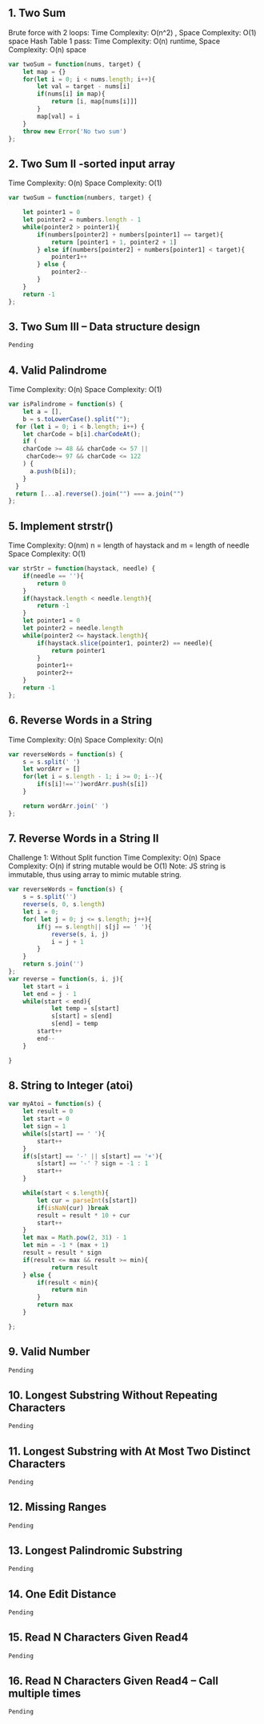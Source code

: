 ## 1. Two Sum
Brute force with 2 loops: Time Complexity: O(n^2) , Space Complexity: O(1) space
Hash Table 1 pass: Time Complexity: O(n) runtime, Space Complexity: O(n) space
```Javascript
var twoSum = function(nums, target) {
    let map = {}
    for(let i = 0; i < nums.length; i++){
        let val = target - nums[i]
        if(nums[i] in map){
            return [i, map[nums[i]]]
        }
        map[val] = i
    }
    throw new Error('No two sum')
};
```
## 2. Two Sum II -sorted input array
Time Complexity: O(n)
Space Complexity: O(1)
```Javascript
var twoSum = function(numbers, target) {

    let pointer1 = 0
    let pointer2 = numbers.length - 1
    while(pointer2 > pointer1){
        if(numbers[pointer2] + numbers[pointer1] == target){
            return [pointer1 + 1, pointer2 + 1]
        } else if(numbers[pointer2] + numbers[pointer1] < target){
            pointer1++
        } else {
            pointer2--
        }
    }
    return -1
};
```
## 3. Two Sum III – Data structure design
```Javascript
Pending
```
## 4. Valid Palindrome
Time Complexity: O(n)
Space Complexity: O(1)
``` Javascript
var isPalindrome = function(s) {
    let a = [],
    b = s.toLowerCase().split("");
  for (let i = 0; i < b.length; i++) {
    let charCode = b[i].charCodeAt();
    if (
    charCode >= 48 && charCode <= 57 ||
     charCode>= 97 && charCode <= 122
    ) {
      a.push(b[i]);
    }
  }
  return [...a].reverse().join("") === a.join("")
};
```
## 5. Implement strstr()
Time Complexity: O(nm)  n = length of haystack and m = length of needle
Space Complexity: O(1)
```Javascript
var strStr = function(haystack, needle) {
    if(needle == ''){
        return 0
    }
    if(haystack.length < needle.length){
        return -1
    }
    let pointer1 = 0
    let pointer2 = needle.length
    while(pointer2 <= haystack.length){
        if(haystack.slice(pointer1, pointer2) == needle){
            return pointer1
        }
        pointer1++
        pointer2++
    }
    return -1
};
```
## 6. Reverse Words in a String
Time Complexity: O(n)
Space Complexity: O(n)
```Javascript
var reverseWords = function(s) {
    s = s.split(' ')
    let wordArr = []
    for(let i = s.length - 1; i >= 0; i--){
        if(s[i]!=='')wordArr.push(s[i])
    }

    return wordArr.join(' ')
};
```
## 7. Reverse Words in a String II
Challenge 1: Without Split function
Time Complexity: O(n)
Space Complexity: O(n) if string mutable would be O(1)
Note: JS string is immutable, thus using array to mimic mutable string.
```Javascript
var reverseWords = function(s) {
    s = s.split('')
    reverse(s, 0, s.length)
    let i = 0;
    for( let j = 0; j <= s.length; j++){
        if(j == s.length|| s[j] == ' '){
            reverse(s, i, j)
            i = j + 1
        }
    }
    return s.join('')
};
var reverse = function(s, i, j){
    let start = i
    let end = j - 1
    while(start < end){
            let temp = s[start]
            s[start] = s[end]
            s[end] = temp
        start++
        end--
    }

}
```
## 8. String to Integer (atoi)
```Javascript
var myAtoi = function(s) {
    let result = 0
    let start = 0
    let sign = 1
    while(s[start] == ' '){
        start++
    }
    if(s[start] == '-' || s[start] == '+'){
        s[start] == '-' ? sign = -1 : 1
        start++
    }

    while(start < s.length){
        let cur = parseInt(s[start])
        if(isNaN(cur) )break
        result = result * 10 + cur
        start++
    }
    let max = Math.pow(2, 31) - 1
    let min = -1 * (max + 1)
    result = result * sign
    if(result <= max && result >= min){
            return result
    } else {
        if(result < min){
            return min
        }
        return max
    }

};
```
## 9. Valid Number
```Javascript
Pending
```
## 10. Longest Substring Without Repeating Characters
```Javascript
Pending
```
## 11. Longest Substring with At Most Two Distinct Characters
```Javascript
Pending
```
## 12. Missing Ranges
```Javascript
Pending
```
## 13. Longest Palindromic Substring
```Javascript
Pending
```
## 14. One Edit Distance
```Javascript
Pending
```
## 15. Read N Characters Given Read4
```Javascript
Pending
```
## 16. Read N Characters Given Read4 – Call multiple times
```Javascript
Pending
```
